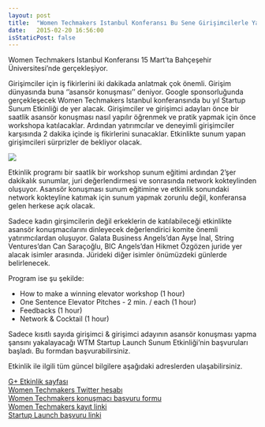 ```yaml
---
layout: post
title:  "Women Techmakers Istanbul Konferansı Bu Sene Girişimcilerle Yatırımcıları Buluşturuyor!"
date:   2015-02-20 16:56:00
isStaticPost: false
---
```

Women Techmakers Istanbul Konferansı 15 Mart’ta Bahçeşehir Üniversitesi’nde gerçekleşiyor.

Girişimciler için iş fikirlerini iki dakikada anlatmak çok önemli. Girişim dünyasında buna ‘’asansör konuşması’’ deniyor. Google sponsorluğunda gerçekleşecek Women Techmakers Istanbul konferansında bu yıl Startup Sunum Etkinliği de yer alacak. Girişimciler ve girişimci adayları önce bir saatlik asansör konuşması nasıl yapılır öğrenmek ve pratik yapmak için önce workshopa katılacaklar. Ardından yatırımcılar ve deneyimli girişimciler karşısında 2 dakika içinde iş fikirlerini sunacaklar. Etkinlikte sunum yapan girişimcileri sürprizler de bekliyor olacak.

![](http://4.bp.blogspot.com/-P5sQ3N9_Qj0/VNp3fUEQ5DI/AAAAAAAAGOI/kMOWnZ6xyqo/s1600/we.jpeg)


 Etkinlik programı bir saatlik bir workshop sunum eğitimi ardından 2’şer dakikalık sunumlar, juri değerlendirmesi ve sonrasında network kokteylinden oluşuyor. Asansör konuşması sunum eğitimine ve etkinlik sonundaki network kokteyline katımak için sunum yapmak zorunlu değil, konferansa gelen herkese açık olacak.


Sadece kadın girşimcilerin değil erkeklerin de katılabileceği etkinlikte asansör konuşmacılarını dinleyecek değerlendirici komite önemli yatırımcılardan oluşuyor. Galata Business Angels’dan Ayşe İnal, String Ventures’dan Can Saraçoğlu, BIC Angels’dan Hikmet Özgözen juride yer alacak isimler arasında. Jürideki diğer isimler önümüzdeki günlerde belirlenecek. 


Program ise şu şekilde:

- How to make a winning elevator workshop (1 hour)
- One Sentence Elevator Pitches - 2 min. / each (1 hour)
- Feedbacks (1 hour)
- Network & Cocktail (1 hour)

Sadece kısıtlı sayıda girişimci & girişimci adayının asansör konuşması yapma şansını yakalayacağı WTM Startup Launch Sunum Etkinliği’nin başvuruları başladı. Bu formdan başvurabilirsiniz.


Etkinlik ile ilgili tüm güncel bilgilere aşağıdaki adreslerden ulaşabilirsiniz. 


[G+ Etkinlik sayfası](https://plus.google.com/u/0/events/c0rtb02v21i2cdj4mq9g5tcitnk)<br/>
[Women Techmakers Twitter hesabı](https://twitter.com/wtmistanbul)<br/>
[Women Techmakers konuşmacı başvuru formu](https://docs.google.com/forms/d/16AI23TnSQFg5yCqOIXeCj1hSlQvw1ihtx0XenZKfflk/viewform?usp=send_form%EF%BB%BF)<br/>
[Women Techmakers kayıt linki](http://wtmistanbul15.eventbrite.com/)<br/>
[Startup Launch başvuru linki](https://docs.google.com/forms/d/1Gt13d2GbSkFWcqV4bk1g_MbE17AvZVM5V5oHKH5wFd4/viewform?usp=send_form)<br/>

